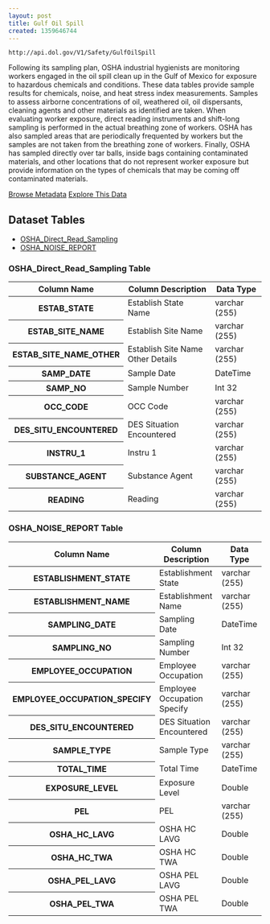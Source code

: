 ```yaml
---
layout: post
title: Gulf Oil Spill
created: 1359646744
---
```


```
http://api.dol.gov/V1/Safety/GulfOilSpill
```

<p>Following its sampling plan, OSHA industrial hygienists are monitoring workers engaged in the oil spill clean up in the Gulf of Mexico for exposure to hazardous chemicals and conditions. These data tables provide sample results for chemicals, noise, and heat stress index measurements. Samples to assess airborne concentrations of oil, weathered oil, oil dispersants, cleaning agents and other materials as identified are taken. When evaluating worker exposure, direct reading instruments and shift-long sampling is performed in the actual breathing zone of workers. OSHA has also sampled areas that are periodically frequented by workers but the samples are not taken from the breathing zone of workers. Finally, OSHA has sampled directly over tar balls, inside bags containing contaminated materials, and other locations that do not represent worker exposure but provide information on the types of chemicals that may be coming off contaminated materials.</p>


<a href ="http://api.dol.gov/V1/Safety/GulfOilSpill/$metadata" class="button radius button_dataset">Browse Metadata</a>
<a href ="https://devtools.dol.gov/APISampler/Home/Index1?datasetName=Gulf%20Oil%20Spill" class="button radius button_dataset">Explore This Data</a>


## Dataset Tables 
- [OSHA_Direct_Read_Sampling](#OSHA_Direct_Read_Sampling)
- [OSHA_NOISE_REPORT](#OSHA_NOISE_REPORT) 
 
<h3><a name="OSHA_Direct_Read_Sampling">OSHA_Direct_Read_Sampling Table</a></h3>

<table>
	<thead>
		<tr>
			<th>Column Name</th>
			<th>Column Description</th>
			<th>Data Type</th>
		</tr>
	</thead>
	<tbody>
		<tr>
			<th>ESTAB_STATE</th>
			<td>Establish State Name</td>
			<td>varchar (255)</td>
		</tr>
		<tr>
			<th>ESTAB_SITE_NAME</th>
			<td>Establish Site Name</td>
			<td>varchar (255)</td>
		</tr>
		<tr>
			<th>ESTAB_SITE_NAME_OTHER</th>
			<td>Establish Site Name Other Details</td>
			<td>varchar (255)</td>
		</tr>
		<tr>
			<th>SAMP_DATE</th>
			<td>Sample Date</td>
			<td>DateTime</td>
		</tr>
		<tr>
			<th>SAMP_NO</th>
			<td>Sample Number</td>
			<td>Int 32</td>
		</tr>
		<tr>
			<th>OCC_CODE</th>
			<td>OCC Code</td>
			<td>varchar (255)</td>
		</tr>
		<tr>
			<th>DES_SITU_ENCOUNTERED</th>
			<td>DES Situation Encountered</td>
			<td>varchar (255)</td>
		</tr>
		<tr>
			<th>INSTRU_1</th>
			<td>Instru 1</td>
			<td>varchar (255)</td>
		</tr>
		<tr>
			<th>SUBSTANCE_AGENT</th>
			<td>Substance Agent</td>
			<td>varchar (255)</td>
		</tr>
		<tr>
			<th>READING</th>
			<td>Reading</td>
			<td>varchar (255)</td>
		</tr>
	</tbody>
</table>

<h3><a name="OSHA_NOISE_REPORT">OSHA_NOISE_REPORT Table</a></h3>

<table>
	<thead>
		<tr>
			<th>Column Name</th>
			<th>Column Description</th>
			<th>Data Type</th>
		</tr>
	</thead>
	<tbody>
		<tr>
			<th>ESTABLISHMENT_STATE</th>
			<td>Establishment State</td>
			<td>varchar (255)</td>
		</tr>
		<tr>
			<th>ESTABLISHMENT_NAME</th>
			<td>Establishment Name</td>
			<td>varchar (255)</td>
		</tr>
		<tr>
			<th>SAMPLING_DATE</th>
			<td>Sampling Date</td>
			<td>DateTime</td>
		</tr>
		<tr>
			<th>SAMPLING_NO</th>
			<td>Sampling Number</td>
			<td>Int 32</td>
		</tr>
		<tr>
			<th>EMPLOYEE_OCCUPATION</th>
			<td>Employee Occupation</td>
			<td>varchar (255)</td>
		</tr>
		<tr>
			<th>EMPLOYEE_OCCUPATION_SPECIFY</th>
			<td>Employee Occupation Specify</td>
			<td>varchar (255)</td>
		</tr>
		<tr>
			<th>DES_SITU_ENCOUNTERED</th>
			<td>DES Situation Encountered</td>
			<td>varchar (255)</td>
		</tr>
		<tr>
			<th>SAMPLE_TYPE</th>
			<td>Sample Type</td>
			<td>varchar (255)</td>
		</tr>
		<tr>
			<th>TOTAL_TIME</th>
			<td>Total Time</td>
			<td>DateTime</td>
		</tr>
		<tr>
			<th>EXPOSURE_LEVEL</th>
			<td>Exposure Level</td>
			<td>Double</td>
		</tr>
		<tr>
			<th>PEL</th>
			<td>PEL</td>
			<td>varchar (255)</td>
		</tr>
		<tr>
			<th>OSHA_HC_LAVG</th>
			<td>OSHA HC LAVG</td>
			<td>Double</td>
		</tr>
		<tr>
			<th>OSHA_HC_TWA</th>
			<td>OSHA HC TWA</td>
			<td>Double</td>
		</tr>
		<tr>
			<th>OSHA_PEL_LAVG</th>
			<td>OSHA PEL LAVG</td>
			<td>Double</td>
		</tr>
		<tr>
			<th>OSHA_PEL_TWA</th>
			<td>OSHA PEL TWA</td>
			<td>Double</td>
		</tr>
	</tbody>
</table>
